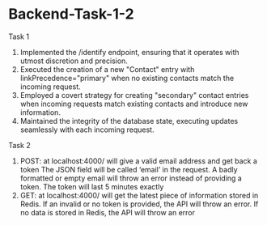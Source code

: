 # Backend-Task-1-2

Task 1

1. Implemented the /identify endpoint, ensuring that it operates with utmost discretion and precision.
2. Executed the creation of a new "Contact" entry with linkPrecedence="primary" when no existing contacts match the incoming request.
3. Employed a covert strategy for creating "secondary" contact entries when incoming requests match existing contacts and introduce new information.
4. Maintained the integrity of the database state, executing updates seamlessly with each incoming request.

Task 2

1) POST: at localhost:4000/ will give a valid email address and get back a token
   The JSON field will be called ‘email’ in the request.
   A badly formatted or empty email will throw an error instead of providing a token.
   The token will last 5 minutes exactly
2) GET: at localhost:4000/ will get the latest piece of information stored in Redis.
   If an invalid or no token is provided, the API will throw an error.
   If no data is stored in Redis, the API will throw an error
